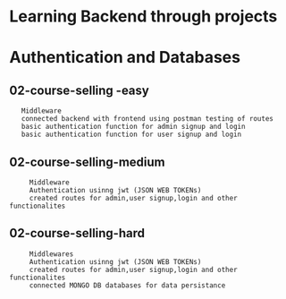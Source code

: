 # Learning Backend through projects
# Authentication and Databases
## 02-course-selling -easy
       Middleware
       connected backend with frontend using postman testing of routes
       basic authentication function for admin signup and login
       basic authentication function for user signup and login

## 02-course-selling-medium
         Middleware
         Authentication usinng jwt (JSON WEB TOKENs)
         created routes for admin,user signup,login and other functionalites 
## 02-course-selling-hard
         Middlewares
         Authentication usinng jwt (JSON WEB TOKENs)
         created routes for admin,user signup,login and other functionalites 
         connected MONGO DB databases for data persistance
        
     
